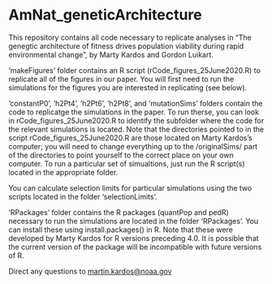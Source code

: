 # AmNat_geneticArchitecture
This repository contains all code necessary to replicate analyses in “The genegtic architecture of fitness drives population viability during rapid environmental change”, by Marty Kardos and Gordon Luikart.

‘makeFigures’ folder contains an R script (rCode_figures_25June2020.R) to replicate all of the figures in our paper. You will first need to run the simulations for the figures you are interested in replicating (see below). 

‘constantP0’, ‘h2Pt4’, ‘h2Pt6’, ‘h2Pt8’, and ‘mutationSims’ folders contain the code to replicatge the simulations in the paper. To run therse, you can look in rCode_figures_25June2020.R to identify the subfolder where the code for the relevant simulations is located. Note that the directories pointed to in the script rCode_figures_25June2020.R are those located on Marty Kardos’s computer; you will need to change everything up to the /originalSims/ part of the directories to point yourself to the correct place on your own computer. To run a particular set of simualtions, just run the R script(s) located in the appropriate folder.

You can calculate selection limits for particular simulations using the two scripts located in the folder ‘selectionLimits’.

‘RPackages’ folder contains the R packages (quantPop and pedR) necessary to run the simulations are located in the folder ‘RPackages’. You can install these using install.packages() in R. Note that these were developed by Marty Kardos for R versions preceding 4.0. It is possible that the current version of the package will be incompatible with future versions of R.

Direct any questions to martin.kardos@noaa.gov
